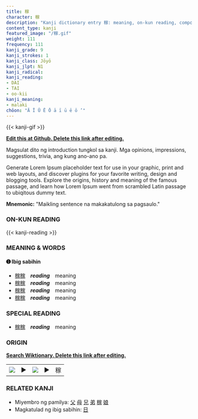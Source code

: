 ```yaml
---
title: 稼
character: 稼
description: "Kanji dictionary entry 稼: meaning, on-kun reading, compounds, origin, related kanji"
content_type: kanji
featured_image: "/稼.gif"
weight: 111
frequency: 111
kanji_grade: 9
kanji_strokes: 1
kanji_class: Jōyō
kanji_jlpt: N1
kanji_radical: 
kanji_reading: 
- DAI
- TAI
- oo-kii
kanji_meaning:
- malaki
chōon: "Ā Ī Ū Ē Ō ā ī ū ē ō ’"
---
```

[//]: # (Don't edit the line below. Kanji animated GIF code is automatically generated.)
{{< kanji-gif >}}

[//]: # (Edit below this line.)

**[Edit this at Github. Delete this link after editing.](https://github.com/tim0g/tim/tree/main/content/kanji/稼/index.md)**

Magsulat dito ng introduction tungkol sa kanji. Mga opinions, impressions, suggestions, trivia, ang kung ano-ano pa.

Generate Lorem Ipsum placeholder text for use in your graphic, print and web layouts, and discover plugins for your favorite writing, design and blogging tools. Explore the origins, history and meaning of the famous passage, and learn how Lorem Ipsum went from scrambled Latin passage to ubiqitous dummy text.
 
**Mnemonic:** "Maikling sentence na makakatulong sa pagsaulo."

### ON-KUN READING

[//]: # (Don't edit the line below. ON-KUN READING code is automatically generated.)
{{< kanji-reading >}}

### MEANING & WORDS

#### ➊ **Ibig sabihin**
  - [稼](../稼)[稼](../稼)　***reading***　meaning
  - [稼](../稼)[稼](../稼)　***reading***　meaning
  - [稼](../稼)[稼](../稼)　***reading***　meaning
  - [稼](../稼)[稼](../稼)　***reading***　meaning

### SPECIAL READING
  - [稼](../稼)[稼](../稼)　***reading***　meaning

### ORIGIN

**[Search Wiktionary. Delete this link after editing.](https://wiktionary.org/wiki/稼)**
<table class="kanji-table"><tr><td>
<img src="60px-稼-bronze.svg.png">
</td><td>▶</td><td>
<img src="60px-稼-oracle.svg.png">
</td><td>▶</td>
<td class="kanji-origin">稼</td>
</tr></table>

### RELATED KANJI
- Miyembro ng pamilya: [父](../父) [母](../母) [兄](../兄) [弟](../弟) [稼](../稼) [娘](../娘)
- Magkatulad ng ibig sabihin: [日](../日)
